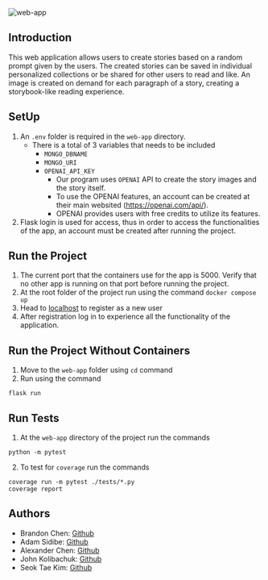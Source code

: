 ![web-app](https://github.com/software-students-fall2022/final-project-team9final/actions/workflows/build.yaml/badge.svg)

## Introduction

This web application allows users to create stories based on a random prompt given by the users. The created stories can be saved in individual personalized collections or be shared for other users to read and like. An image is created on demand for each paragraph of a story, creating a storybook-like reading experience.

## SetUp

1. An `.env` folder is required in the `web-app` directory. 
    - There is a total of 3 variables that needs to be included
        - `MONGO_DBNAME`
        - `MONGO_URI`
        - `OPENAI_API_KEY`
            - Our program uses `OPENAI` API to create the story images and the story itself.
            - To use the OPENAI features, an account can be created at their main websited (https://openai.com/api/).
            - OPENAI provides users with free credits to utilize its features.
2. Flask login is used for access, thus in order to access the functionalities of the app, an account must be created after running the project.

## Run the Project

1. The current port that the containers use for the app is 5000. Verify that no other app is running on that port before running the project.
2. At the root folder of the project run using the command `docker compose up`
3. Head to [localhost](http://127.0.0.1:5000/) to register as a new user
4. After registration log in to experience all the functionality of the application.

## Run the Project Without Containers
1. Move to the `web-app` folder using `cd` command
2. Run using the command
```
flask run
```

## Run Tests
1. At the `web-app` directory of the project run the commands

```(python)
python -m pytest
```

2. To test for `coverage` run the commands
```
coverage run -m pytest ./tests/*.py
coverage report
```

## Authors
- Brandon Chen: [Github](https://github.com/b-chen00)
- Adam Sidibe: [Github](https://github.com/sidibee)
- Alexander Chen: [Github](https://github.com/TheAlexanderChen)
- John Kolibachuk: [Github](https://github.com/jkolib)
- Seok Tae Kim: [Github](https://github.com/seoktaekim)
